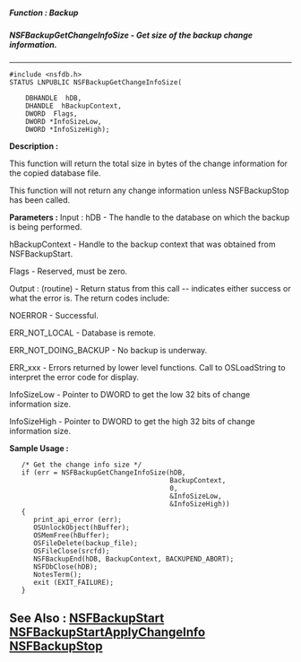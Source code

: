 ##### Function : Backup
##### NSFBackupGetChangeInfoSize - Get size of the backup change information.
---
```
#include <nsfdb.h>
STATUS LNPUBLIC NSFBackupGetChangeInfoSize(

	DBHANDLE  hDB,
	DHANDLE  hBackupContext,
	DWORD  Flags,
	DWORD *InfoSizeLow,
	DWORD *InfoSizeHigh);
```
**Description :**

This function will return the total size in bytes of the change information for 
the copied database file.

This function will not return any change information unless NSFBackupStop has 
been called.

**Parameters :**
Input :
hDB  -  The handle to the database on which the backup is being performed.

hBackupContext  -  Handle to the backup context that was obtained from NSFBackupStart.

Flags  -  Reserved, must be zero.

Output :
(routine)  -  Return status from this call -- indicates either success or what the error is. The return codes include:

NOERROR - Successful.

ERR_NOT_LOCAL - Database is remote.

ERR_NOT_DOING_BACKUP - No backup is underway.

ERR_xxx - Errors returned by lower level functions.  Call to OSLoadString to interpret the error code for display.


InfoSizeLow  -  Pointer to DWORD to get the low 32 bits of change information size.

InfoSizeHigh  -  Pointer to DWORD to get the high 32 bits of change information size.


**Sample Usage :**
```
   /* Get the change info size */
   if (err = NSFBackupGetChangeInfoSize(hDB,
                                        BackupContext,
                                        0,
                                        &InfoSizeLow,
                                        &InfoSizeHigh))
   {
      print_api_error (err);
      OSUnlockObject(hBuffer);
      OSMemFree(hBuffer);
      OSFileDelete(backup_file);
      OSFileClose(srcfd);
      NSFBackupEnd(hDB, BackupContext, BACKUPEND_ABORT);
      NSFDbClose(hDB);
      NotesTerm();
      exit (EXIT_FAILURE);
   }

```
**See Also :**
[NSFBackupStart](/reference/Func/NSFBackupStart)
[NSFBackupStartApplyChangeInfo](/reference/Func/NSFBackupStartApplyChangeInfo)
[NSFBackupStop](/reference/Func/NSFBackupStop)
---
